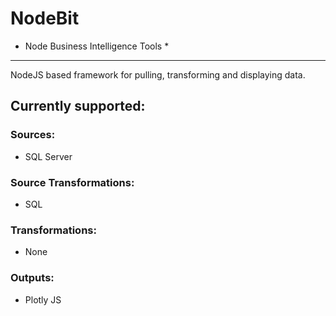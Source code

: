 # NodeBit
* Node Business Intelligence Tools *
---

NodeJS based framework for pulling, transforming and displaying data.

## Currently supported:

### Sources:
- SQL Server

### Source Transformations:
- SQL

### Transformations:
- None

### Outputs:
- Plotly JS

